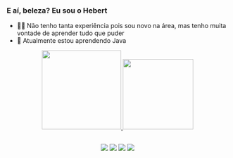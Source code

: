 ### E aí, beleza?  Eu sou o Hebert 

- 👶🏾 Não tenho tanta experiência pois sou novo na área, mas tenho muita vontade de aprender tudo que puder
- 🌱 Atualmente estou aprendendo Java


<div align="center">
  <a href="https://github.com/hebertberamos">
  <img height="180em" src="https://github-readme-stats.vercel.app/api?username=hebertberamos&show_icons=true&theme=dark&include_all_commits=true&count_private=true"/>
  <img height="160em" src="https://github-readme-stats.vercel.app/api/top-langs/?username=hebertberamos&layout=compact&langs_count=7&theme=dark"/>

## 

<a href="https://www.instagram.com/hebertrb/"  target="_blank"><img src="https://img.shields.io/badge/-Instagram-%23E4405F?style=for-the-badge&logo=instagram&logoColor=white" target="_blank"></a>
 <a href = "mailto:hebertramos09@gmail.com"><img src="https://img.shields.io/badge/-Gmail-%23333?style=for-the-badge&logo=gmail&logoColor=white" target="_blank"></a>
 <a href="https://www.linkedin.com/in/hebert-benigno-4b3a6a244/" target="_blank"><img src="https://img.shields.io/badge/-LinkedIn-%230077B5?style=for-the-badge&logo=linkedin&logoColor=white" target="_blank"></a>
 <a href="https://web.telegram.org/k/" target= "blank"><img src="https://img.shields.io/badge/Telegram-2CA5E0?style=for-the-badge&logo=telegram&logoColor=white" target= "blank"></a>
